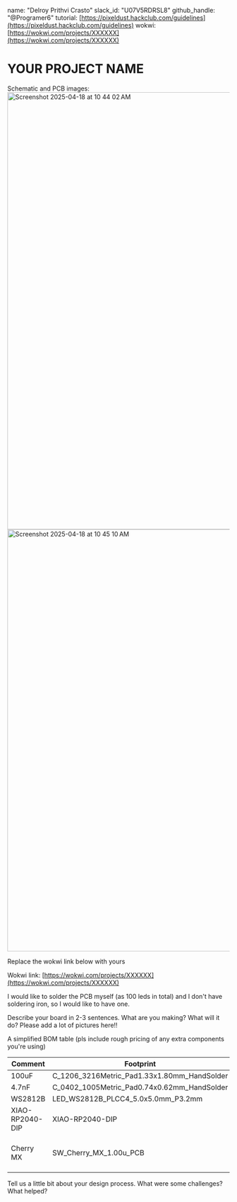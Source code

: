 
name: "Delroy Prithvi Crasto"
slack_id: "U07V5RDRSL8"
github_handle: "@Programer6"
tutorial: [https://pixeldust.hackclub.com/guidelines](https://pixeldust.hackclub.com/guidelines)
wokwi: [https://wokwi.com/projects/XXXXXX](https://wokwi.com/projects/XXXXXX)


# YOUR PROJECT NAME

Schematic and PCB images:
<img width="988" alt="Screenshot 2025-04-18 at 10 44 02 AM" src="https://github.com/user-attachments/assets/2f28b2e0-7683-498f-bbd5-0e37eecd5b06" />
<img width="954" alt="Screenshot 2025-04-18 at 10 45 10 AM" src="https://github.com/user-attachments/assets/bcd7577f-a389-46f6-a521-4d950a1b97a6" />

Replace the wokwi link below with yours

Wokwi link: [https://wokwi.com/projects/XXXXXX](https://wokwi.com/projects/XXXXXX)


I would like to solder the PCB myself (as 100 leds in total) and I don't have soldering iron, so I would like to have one.

Describe your board in 2-3 sentences. What are you making? What will it do? Please add a lot of pictures here!!

A simplified BOM table
(pls include rough pricing of any extra components you're using)

<!-- Example: -->

| Comment           | Footprint                                      | Quantity | LCSC     | Cost   |
|-------------------|------------------------------------------------|----------|----------|--------|
| 100uF             | C_1206_3216Metric_Pad1.33x1.80mm_HandSolder    | 1        | C15008   | 0.0682$|
| 4.7nF             | C_0402_1005Metric_Pad0.74x0.62mm_HandSolder    | 3        | C1538    | 0.0011$|
| WS2812B           | LED_WS2812B_PLCC4_5.0x5.0mm_P3.2mm             | 9        |          |
| XIAO-RP2040-DIP   | XIAO-RP2040-DIP                                | 1        |          |
| Cherry MX         | SW_Cherry_MX_1.00u_PCB                         | 2        |          | 6.48$ for 8, 1.62$ for 2 |




Tell us a little bit about your design process. What were some challenges? What helped?



